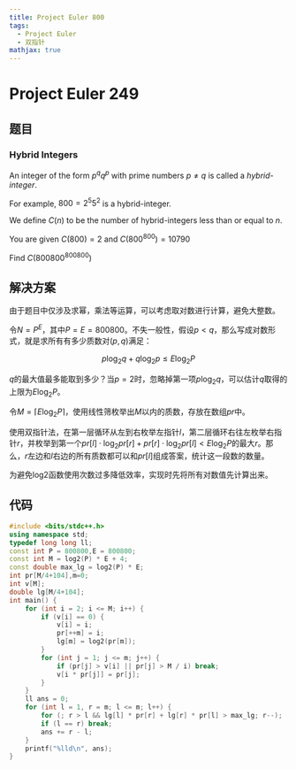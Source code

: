 ```yaml
---
title: Project Euler 800
tags:
  - Project Euler
  - 双指针
mathjax: true
---
```

<escape><!-- more --></escape>
    


# Project Euler 249
## 题目
### Hybrid Integers

An integer of the form $p^q q^p$ with prime numbers $p \neq q$ is called a *hybrid-integer*.

For example, $800 = 2^5 5^2$ is a hybrid-integer.

We define $C(n)$ to be the number of hybrid-integers less than or equal to $n$.

You are given $C(800) = 2$ and $C(800^{800}) = 10790$

Find $C(800800^{800800})$

## 解决方案

由于题目中仅涉及求幂，乘法等运算，可以考虑取对数进行计算，避免大整数。

令$N=P^E$，其中$P=E=800800$。不失一般性，假设$p< q$，那么写成对数形式，就是求所有有多少质数对$(p,q)$满足：

$$p\log_2q +q\log_2p\le E\log_2P$$

$q$的最大值最多能取到多少？当$p=2$时，忽略掉第一项$p\log_2q$，可以估计$q$取得的上限为$E\log_2P$。

令$M=\lceil E\log_2P\rceil$，使用线性筛枚举出$M$以内的质数，存放在数组$pr$中。

使用双指针法，在第一层循环从左到右枚举左指针$l$，第二层循环右往左枚举右指针$r$，并枚举到第一个$pr[l] \cdot \log_2pr[r]+pr[r]\cdot \log_2pr[l]< E\log_2P$的最大$r$。那么，$r$左边和$l$右边的所有质数都可以和$pr[l]$组成答案，统计这一段数的数量。

为避免log2函数使用次数过多降低效率，实现时先将所有对数值先计算出来。

## 代码


```C++
#include <bits/stdc++.h>
using namespace std;
typedef long long ll;
const int P = 800800,E = 800800;
const int M = log2(P) * E + 4;
const double max_lg = log2(P) * E;
int pr[M/4+104],m=0;
int v[M];
double lg[M/4+104];
int main() {
    for (int i = 2; i <= M; i++) {
        if (v[i] == 0) {
            v[i] = i;
            pr[++m] = i;
            lg[m] = log2(pr[m]);
        }
        for (int j = 1; j <= m; j++) {
            if (pr[j] > v[i] || pr[j] > M / i) break;
            v[i * pr[j]] = pr[j];
        }
    }
    ll ans = 0;
    for (int l = 1, r = m; l <= m; l++) {
        for (; r > l && lg[l] * pr[r] + lg[r] * pr[l] > max_lg; r--);
        if (l == r) break;
        ans += r - l;
    }
    printf("%lld\n", ans);
}
```